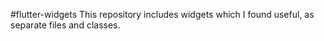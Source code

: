 #flutter-widgets
This repository includes widgets which I found useful, as separate files and classes.